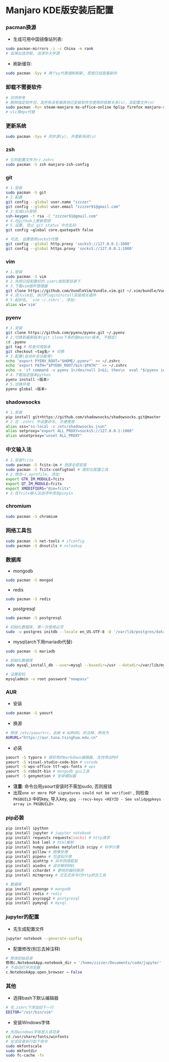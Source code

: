 # Manjaro KDE版安装后配置

### pacman换源

- 生成可用中国镜像站列表:

```bash
sudo pacman-mirrors -i -c China -m rank
# 会弹出选项框, 选清华大学源
```

- 刷新缓存:

```bash
sudo pacman -Syy # 两个yy代表强制刷新, 即使已经是最新的
```

### 卸载不需要软件

```bash
# 仅供参考
# 删除指定软件包，及所有没有被其他已安装软件包使用的依赖关系(s)，及配置文件(n)
sudo pacman -Rsn steam-manjaro ms-office-online hplip firefox manjaro-settings-manager-knotifier octopi-notifier-frameworks manjaro-hello manjaro-documentation-en konversation thunderbird kget cantata vlc bluedevil pulseaudio-bluetooth kwalletmanager kwallet-pam user-manager
# vlc用mpv代替
```

### 更新系统

```bash
sudo pacman -Syu # 同步源(y), 并更新系统(u)
```

### zsh

```bash
# 它的配置文件为~/.zshrc
sudo pacman -S zsh manjaro-zsh-config
```

### git

```bash
# 1.安装
sudo pacman -S git
# 2.配置
git config --global user.name "zzzzer"
git config --global user.email "zzzzer91@gmail.com"
# 3.生成ssh密钥
ssh-keygen -t rsa -C "zzzzer91@gmail.com"
# 4.在github上更新密钥
# 5.设置, 防止`git status`中文乱码
git config –global core.quotepath false 

# 可选, 设置使用socks5代理
git config --global http.proxy 'socks5://127.0.0.1:1080'
git config --global https.proxy 'socks5://127.0.0.1:1080'
```

### vim

```bash
# 1.安装
sudo pacman -S vim 
# 2.先把已经配置好的.vimrc放到家目录下
# 3.下载vim插件管理器
git clone https://github.com/VundleVim/Vundle.vim.git ~/.vim/bundle/Vundle.vim
# 4.进入vim后, 执行PluginInstall安装相关插件
# 5.起别名, `vim ~/.zshrc`, 添加:
alias vi='vim' 
```

### pyenv

``` bash
# 1.安装
git clone https://github.com/pyenv/pyenv.git ~/.pyenv
# 2.切换到最新版本(git clone下来的是master版本, 不稳定)
cd .pyenv
git tag # 检查可用版本
git checkout <tag名> # 切换
# 3.配置(自动补全功能等)
echo 'export PYENV_ROOT="$HOME/.pyenv"' >> ~/.zshrc
echo 'export PATH="$PYENV_ROOT/bin:$PATH"' >> ~/.zshrc
echo -e 'if command -v pyenv 1>/dev/null 2>&1; then\n  eval "$(pyenv init -)"\nfi' >> ~/.zshrc
# 4.下载指定版本python
pyenv install <版本>
# 5.切换环境
pyenv global <版本>
```

### shadowsocks

```bash
# 1.安装
pip install git+https://github.com/shadowsocks/shadowsocks.git@master
# 2.在 .zshrc 中设置命令, 方便使用
alias sss="ss-local -c /etc/shadowsocks.json"
alias setproxy="export ALL_PROXY=socks5://127.0.0.1:1080"
alias unsetproxy="unset ALL_PROXY"
```

### 中文输入法

```bash
# 1.安装fcitx
sudo pacman -S fcitx-im # 选择全部安装
sudo pacman -S fcitx-configtool # 图形化配置工具
# 2.修改~/.xprofile, 添加:
export GTK_IM_MODULE=fcitx
export QT_IM_MODULE=fcitx
export XMODIFIERS="@im=fcitx"
# 3.在fcitx输入法选项中添加pinyin
```

### chromium

```bash
sudo pacman -S chromium
```

### 网络工具包

```bash
sudo pacman -S net-tools # ifconfig
sudo pacman -S dnsutils # nslookup
```

### 数据库

- mongodb

```bash
sudo pacman -S mongod
```

- redis

```bash
sudo pacman -S redis
```

- postgresql

```bash
sudo pacman -S postgresql

# 初始化数据库, 第一次使用必须
sudo -u postgres initdb --locale en_US.UTF-8 -D '/var/lib/postgres/data'
```

- mysql(arch下用mariadb代替)

```bash
sudo pacman -S mariadb

# 初始化数据库
sudo mysql_install_db --user=mysql --basedir=/usr --datadir=/var/lib/mysql

# 设置密码
mysqladmin -u root password "newpass"
```

### AUR

- 安装

```bash
sudo pacman -S yaourt
```

- 换源

```bash
# 修改 /etc/yaourtrc，去掉 # AURURL 的注释，修改为
AURURL="https://aur.tuna.tsinghua.edu.cn"
```

- 必装

```bash
yaourt -S typora # 很好用的markdown编辑器, 支持导出PDF
yaourt -S visual-studio-code-bin # vscode
yaourt -S wps-office ttf-wps-fonts # wps
yaourt -S robo3t-bin # mongodb gui工具
yaourt -S genymotion # 安卓模拟器
```

- **注意**: 命令台用yaourt安装时不需加sudo, 否则报错
- 出现`one or more PGP signatures could not be verified!` , 则检查`PKGBUILD` 中的key, 导入key, `gpg --recv-keys <KEYID - See validpgpkeys array in PKGBUILD>`

### pip必装

```bash
pip install ipython
pip install jupyter # jupyter notebook
pip install requests requests[socks] # http请求
pip install bs4 lxml # html解析
pip install numpy pandas matplotlib scipy # 科学计算
pip install pillow # 图像处理
pip install pipenv # 包虚拟环境
pip install aiohttp # 异步网络框架
pip install aiodns # 异步解析DNS
pip install cchardet # 更快的编码探测
pip install mitmproxy # 交互式命令行http抓包工具

# 数据库
pip install pymongo # mongodb
pip install redis # redis
pip install psycopg2 # postgresql
pip install pymysql # mysql
```

### jupyter的配置

- 先生成配置文件
```bash
jupyter notebook --generate-config
```
- 配置修改(别忘去掉注释)
```python
# 修改初始目录
修改c.NotebookApp.notebook_dir = '/home/zzzzer/Documents/code/jupyter'
# 不自动打开浏览器
c.NotebookApp.open_browser = False
```

### 其他

- 选择bash下默认编辑器

```bash
# 在.zshrc下添加如下一行
EDITOR="/usr/bin/vim"
```

- 安装Windows字体

```bash
# 先将windows字体放入该目录
cd /usr/share/fonts/winfonts
# 在该目录执行如下命令
sudo mkfontscale
sudo mkfontdir
sudo fc-cache -fv
```

